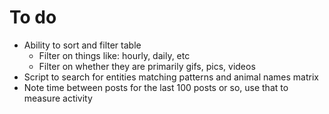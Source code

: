 # To do
- Ability to sort and filter table
  - Filter on things like: hourly, daily, etc
  - Filter on whether they are primarily gifs, pics, videos
- Script to search for entities matching patterns and animal names matrix
- Note time between posts for the last 100 posts or so, use that to measure activity

